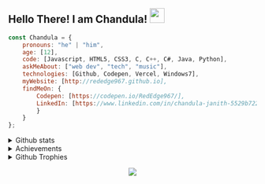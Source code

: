 ## Hello There! I am Chandula! <img src="https://raw.githubusercontent.com/MartinHeinz/MartinHeinz/master/wave.gif" height="30" width="30">

```javascript
const Chandula = {
    pronouns: "he" | "him",
    age: [12],
    code: [Javascript, HTML5, CSS3, C, C++, C#, Java, Python],
    askMeAbout: ["web dev", "tech", "music"],
    technologies: [Github, Codepen, Vercel, Windows7],
    myWebsite: [http://rededge967.github.io],
    findMeOn: {
        Codepen: [https://codepen.io/RedEdge967/],
        LinkedIn: [https://www.linkedin.com/in/chandula-janith-5529b7223/]
        }        
    }
};
```

<details>
<summary>Github stats</summary>
  <br>
  <img src="https://github-readme-stats.vercel.app/api?username=RedEdge967&show_icons=true&theme=radical">
</details>
<details>
<summary>Achievements</summary>
  <br>
  <img src="https://metrics.lecoq.io/RedEdge967?template=classic&base.header=0&base.activity=0&base.community=0&base.repositories=0&base.metadata=0&achievements=1&achievements.threshold=C&achievements.secrets=true&achievements.display=compact&achievements.limit=0&config.timezone=Asia%2FColombo">
</details>
<details>
<summary>Github Trophies</summary>
  <br>
  <img src="https://github-profile-trophy.vercel.app/?username=RedEdge967&theme=radical">
</details>
<p align="center">
  <img src="https://komarev.com/ghpvc/?username=RedEdge967&color=dc143c" align="center"/>
</p>
